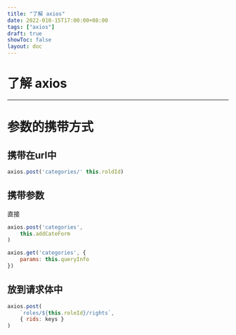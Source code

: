```yaml
---
title: "了解 axios"
date: 2022-010-15T17:00:00+08:00
tags: ["axios"]
draft: true
showToc: false
layout: doc
---
```

# 了解 axios

--- 

# 参数的携带方式

## 携带在url中
```js
axios.post('categories/' this.roldId)
```
## 携带参数
直接
```js
axios.post('categories',
    this.addCateForm
)
```


```js
axios.get('categories', {
    params: this.queryInfo
})
```

## 放到请求体中

```js
axios.post(
    `roles/${this.roleId}/rights`,
    { rids: keys }
)
```